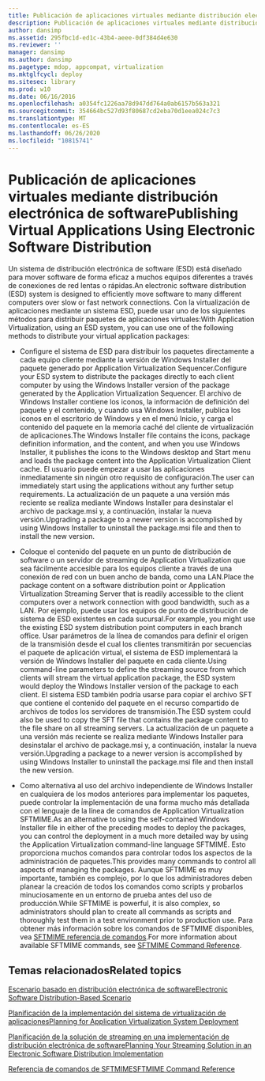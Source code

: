 ```yaml
---
title: Publicación de aplicaciones virtuales mediante distribución electrónica de software
description: Publicación de aplicaciones virtuales mediante distribución electrónica de software
author: dansimp
ms.assetid: 295fbc1d-ed1c-43b4-aeee-0df384d4e630
ms.reviewer: ''
manager: dansimp
ms.author: dansimp
ms.pagetype: mdop, appcompat, virtualization
ms.mktglfcycl: deploy
ms.sitesec: library
ms.prod: w10
ms.date: 06/16/2016
ms.openlocfilehash: a0354fc1226aa78d947dd764a0ab6157b563a321
ms.sourcegitcommit: 354664bc527d93f80687cd2eba70d1eea024c7c3
ms.translationtype: MT
ms.contentlocale: es-ES
ms.lasthandoff: 06/26/2020
ms.locfileid: "10815741"
---
```

# <span data-ttu-id="a3c2a-103">Publicación de aplicaciones virtuales mediante distribución electrónica de software</span><span class="sxs-lookup"><span data-stu-id="a3c2a-103">Publishing Virtual Applications Using Electronic Software Distribution</span></span>


<span data-ttu-id="a3c2a-104">Un sistema de distribución electrónica de software (ESD) está diseñado para mover software de forma eficaz a muchos equipos diferentes a través de conexiones de red lentas o rápidas.</span><span class="sxs-lookup"><span data-stu-id="a3c2a-104">An electronic software distribution (ESD) system is designed to efficiently move software to many different computers over slow or fast network connections.</span></span> <span data-ttu-id="a3c2a-105">Con la virtualización de aplicaciones mediante un sistema ESD, puede usar uno de los siguientes métodos para distribuir paquetes de aplicaciones virtuales:</span><span class="sxs-lookup"><span data-stu-id="a3c2a-105">With Application Virtualization, using an ESD system, you can use one of the following methods to distribute your virtual application packages:</span></span>

-   <span data-ttu-id="a3c2a-106">Configure el sistema de ESD para distribuir los paquetes directamente a cada equipo cliente mediante la versión de Windows Installer del paquete generado por Application Virtualization Sequencer.</span><span class="sxs-lookup"><span data-stu-id="a3c2a-106">Configure your ESD system to distribute the packages directly to each client computer by using the Windows Installer version of the package generated by the Application Virtualization Sequencer.</span></span> <span data-ttu-id="a3c2a-107">El archivo de Windows Installer contiene los iconos, la información de definición del paquete y el contenido, y cuando usa Windows Installer, publica los iconos en el escritorio de Windows y en el menú Inicio, y carga el contenido del paquete en la memoria caché del cliente de virtualización de aplicaciones.</span><span class="sxs-lookup"><span data-stu-id="a3c2a-107">The Windows Installer file contains the icons, package definition information, and the content, and when you use Windows Installer, it publishes the icons to the Windows desktop and Start menu and loads the package content into the Application Virtualization Client cache.</span></span> <span data-ttu-id="a3c2a-108">El usuario puede empezar a usar las aplicaciones inmediatamente sin ningún otro requisito de configuración.</span><span class="sxs-lookup"><span data-stu-id="a3c2a-108">The user can immediately start using the applications without any further setup requirements.</span></span> <span data-ttu-id="a3c2a-109">La actualización de un paquete a una versión más reciente se realiza mediante Windows Installer para desinstalar el archivo de package.msi y, a continuación, instalar la nueva versión.</span><span class="sxs-lookup"><span data-stu-id="a3c2a-109">Upgrading a package to a newer version is accomplished by using Windows Installer to uninstall the package.msi file and then to install the new version.</span></span>

-   <span data-ttu-id="a3c2a-110">Coloque el contenido del paquete en un punto de distribución de software o un servidor de streaming de Application Virtualization que sea fácilmente accesible para los equipos cliente a través de una conexión de red con un buen ancho de banda, como una LAN.</span><span class="sxs-lookup"><span data-stu-id="a3c2a-110">Place the package content on a software distribution point or Application Virtualization Streaming Server that is readily accessible to the client computers over a network connection with good bandwidth, such as a LAN.</span></span> <span data-ttu-id="a3c2a-111">Por ejemplo, puede usar los equipos de punto de distribución de sistema de ESD existentes en cada sucursal.</span><span class="sxs-lookup"><span data-stu-id="a3c2a-111">For example, you might use the existing ESD system distribution point computers in each branch office.</span></span> <span data-ttu-id="a3c2a-112">Usar parámetros de la línea de comandos para definir el origen de la transmisión desde el cual los clientes transmitirán por secuencias el paquete de aplicación virtual, el sistema de ESD implementará la versión de Windows Installer del paquete en cada cliente.</span><span class="sxs-lookup"><span data-stu-id="a3c2a-112">Using command-line parameters to define the streaming source from which clients will stream the virtual application package, the ESD system would deploy the Windows Installer version of the package to each client.</span></span> <span data-ttu-id="a3c2a-113">El sistema ESD también podría usarse para copiar el archivo SFT que contiene el contenido del paquete en el recurso compartido de archivos de todos los servidores de transmisión.</span><span class="sxs-lookup"><span data-stu-id="a3c2a-113">The ESD system could also be used to copy the SFT file that contains the package content to the file share on all streaming servers.</span></span> <span data-ttu-id="a3c2a-114">La actualización de un paquete a una versión más reciente se realiza mediante Windows Installer para desinstalar el archivo de package.msi y, a continuación, instalar la nueva versión.</span><span class="sxs-lookup"><span data-stu-id="a3c2a-114">Upgrading a package to a newer version is accomplished by using Windows Installer to uninstall the package.msi file and then install the new version.</span></span>

-   <span data-ttu-id="a3c2a-115">Como alternativa al uso del archivo independiente de Windows Installer en cualquiera de los modos anteriores para implementar los paquetes, puede controlar la implementación de una forma mucho más detallada con el lenguaje de la línea de comandos de Application Virtualization SFTMIME.</span><span class="sxs-lookup"><span data-stu-id="a3c2a-115">As an alternative to using the self-contained Windows Installer file in either of the preceding modes to deploy the packages, you can control the deployment in a much more detailed way by using the Application Virtualization command-line language SFTMIME.</span></span> <span data-ttu-id="a3c2a-116">Esto proporciona muchos comandos para controlar todos los aspectos de la administración de paquetes.</span><span class="sxs-lookup"><span data-stu-id="a3c2a-116">This provides many commands to control all aspects of managing the packages.</span></span> <span data-ttu-id="a3c2a-117">Aunque SFTMIME es muy importante, también es complejo, por lo que los administradores deben planear la creación de todos los comandos como scripts y probarlos minuciosamente en un entorno de prueba antes del uso de producción.</span><span class="sxs-lookup"><span data-stu-id="a3c2a-117">While SFTMIME is powerful, it is also complex, so administrators should plan to create all commands as scripts and thoroughly test them in a test environment prior to production use.</span></span> <span data-ttu-id="a3c2a-118">Para obtener más información sobre los comandos de SFTMIME disponibles, vea [SFTMIME referencia de comandos](sftmime--command-reference.md).</span><span class="sxs-lookup"><span data-stu-id="a3c2a-118">For more information about available SFTMIME commands, see [SFTMIME Command Reference](sftmime--command-reference.md).</span></span>

## <span data-ttu-id="a3c2a-119">Temas relacionados</span><span class="sxs-lookup"><span data-stu-id="a3c2a-119">Related topics</span></span>


[<span data-ttu-id="a3c2a-120">Escenario basado en distribución electrónica de software</span><span class="sxs-lookup"><span data-stu-id="a3c2a-120">Electronic Software Distribution-Based Scenario</span></span>](electronic-software-distribution-based-scenario.md)

[<span data-ttu-id="a3c2a-121">Planificación de la implementación del sistema de virtualización de aplicaciones</span><span class="sxs-lookup"><span data-stu-id="a3c2a-121">Planning for Application Virtualization System Deployment</span></span>](planning-for-application-virtualization-system-deployment.md)

[<span data-ttu-id="a3c2a-122">Planificación de la solución de streaming en una implementación de distribución electrónica de software</span><span class="sxs-lookup"><span data-stu-id="a3c2a-122">Planning Your Streaming Solution in an Electronic Software Distribution Implementation</span></span>](planning-your-streaming-solution-in-an-electronic-software-distribution-implementation.md)

[<span data-ttu-id="a3c2a-123">Referencia de comandos de SFTMIME</span><span class="sxs-lookup"><span data-stu-id="a3c2a-123">SFTMIME Command Reference</span></span>](sftmime--command-reference.md)

 

 





